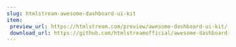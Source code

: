 ```yaml
---
slug: htmlstream-awesome-dashboard-ui-kit
item:
 preview_url: https://htmlstream.com/preview/awesome-dashboard-ui-kit/
 download_url: https://github.com/htmlstreamofficial/awesome-dashboard-ui-kit/archive/master.zip
---
```

